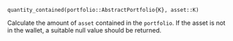 ```
quantity_contained(portfolio::AbstractPortfolio{K}, asset::K)
```

Calculate the amount of `asset` contained in the `portfolio`. If the asset is not in the wallet, a suitable null value should be returned.
